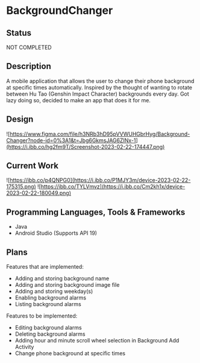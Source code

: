 # BackgroundChanger
## Status
NOT COMPLETED

## Description
A mobile application that allows the user to change their phone background at specific times automatically.
Inspired by the thought of wanting to rotate between Hu Tao (Genshin Impact Character) backgrounds every day. 
Got lazy doing so, decided to make an app that does it for me.

## Design

![https://www.figma.com/file/h3NRb3hD95pVVWUHGbrHyg/Background-Changer?node-id=0%3A1&t=Jbg6GkmsJAG6ZINx-1](https://i.ibb.co/hg2fm9T/Screenshot-2023-02-22-174447.png)

## Current Work
![https://ibb.co/p4QNPG0](https://i.ibb.co/P1MJY3m/device-2023-02-22-175315.png)
![https://ibb.co/TYLVmvz](https://i.ibb.co/Cm2kh1x/device-2023-02-22-180049.png)

## Programming Languages, Tools & Frameworks
- Java
- Android Studio (Supports API 19)

## Plans
Features that are implemented:
- Adding and storing background name
- Adding and storing background image file
- Adding and storing weekday(s) 
- Enabling background alarms
- Listing background alarms

Features to be implemented:
- Editing background alarms
- Deleting background alarms
- Adding hour and minute scroll wheel selection in Background Add Activity
- Change phone background at specific times
